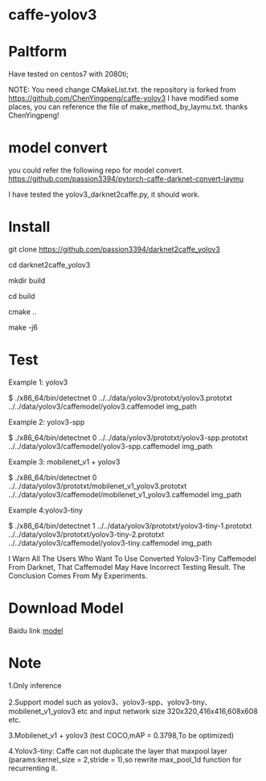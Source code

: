 # caffe-yolov3
# Paltform
Have tested on centos7 with 2080ti;

NOTE: You need change CMakeList.txt.
the repository is forked from https://github.com/ChenYingpeng/caffe-yolov3 
I have modified some places, you can reference the file of make_method_by_laymu.txt.
thanks ChenYingpeng!

# model convert
you could refer the following repo for model convert.
https://github.com/passion3394/pytorch-caffe-darknet-convert-laymu

I have tested the yolov3_darknet2caffe.py, it should work.

# Install
git clone https://github.com/passion3394/darknet2caffe_yolov3

cd darknet2caffe_yolov3

mkdir build

cd build

cmake ..

make -j6

# Test

Example 1: yolov3

$ ./x86_64/bin/detectnet 0 ../../data/yolov3/prototxt/yolov3.prototxt ../../data/yolov3/caffemodel/yolov3.caffemodel img_path

Example 2: yolov3-spp

$ ./x86_64/bin/detectnet 0 ../../data/yolov3/prototxt/yolov3-spp.prototxt ../../data/yolov3/caffemodel/yolov3-spp.caffemodel img_path 

Example 3: mobilenet_v1 + yolov3

$ ./x86_64/bin/detectnet 0 ../../data/yolov3/prototxt/mobilenet_v1_yolov3.prototxt ../../data/yolov3/caffemodel/mobilenet_v1_yolov3.caffemodel img_path

Example 4:yolov3-tiny

$ ./x86_64/bin/detectnet 1 ../../data/yolov3/prototxt/yolov3-tiny-1.prototxt ../../data/yolov3/prototxt/yolov3-tiny-2.prototxt ../../data/yolov3/caffemodel/yolov3-tiny.caffemodel img_path

I Warn All The Users Who Want To Use Converted Yolov3-Tiny Caffemodel From Darknet, That Caffemodel May Have Incorrect Testing Result. The Conclusion Comes From My Experiments.

# Download Model

Baidu link [model](https://pan.baidu.com/s/1yiCrnmsOm0hbweJBiiUScQ)


# Note

1.Only inference

2.Support model such as yolov3、yolov3-spp、yolov3-tiny、mobilenet_v1_yolov3 etc and input network size 320x320,416x416,608x608 etc.

3.Mobilenet_v1 + yolov3 (test COCO,mAP = 0.3798,To be optimized)

4.Yolov3-tiny: Caffe can not duplicate the layer that maxpool layer (params:kernel_size = 2,stride = 1),so rewrite max_pool_1d function for recurrenting it.
